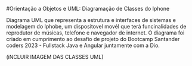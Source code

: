 #Orientação a Objetos e UML: Diagramação de Classes do Iphone

<p>Diagrama UML que representa a estrutura e interfaces de sistemas e modelagem do Iphobe, um dispositovel movél que terá funcinalidades de reprodutor de músicas, telefone e navegador de internet. O diagrama foi criado em cumprimento ao desafio de projeto do Bootcamp Santander coders 2023 - Fullstack Java e Angular juntamente com a Dio.</p>
(iNCLUIR IMAGEM DAS CLASSES UML)

##
